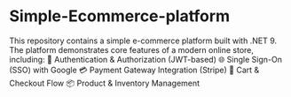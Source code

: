 # Simple-Ecommerce-platform
This repository contains a simple e-commerce platform built with .NET 9. The platform demonstrates core features of a modern online store, including:  🔐 Authentication &amp; Authorization (JWT-based)  🌐 Single Sign-On (SSO) with Google  💳 Payment Gateway Integration (Stripe)  🛒 Cart &amp; Checkout Flow  📦 Product &amp; Inventory Management
